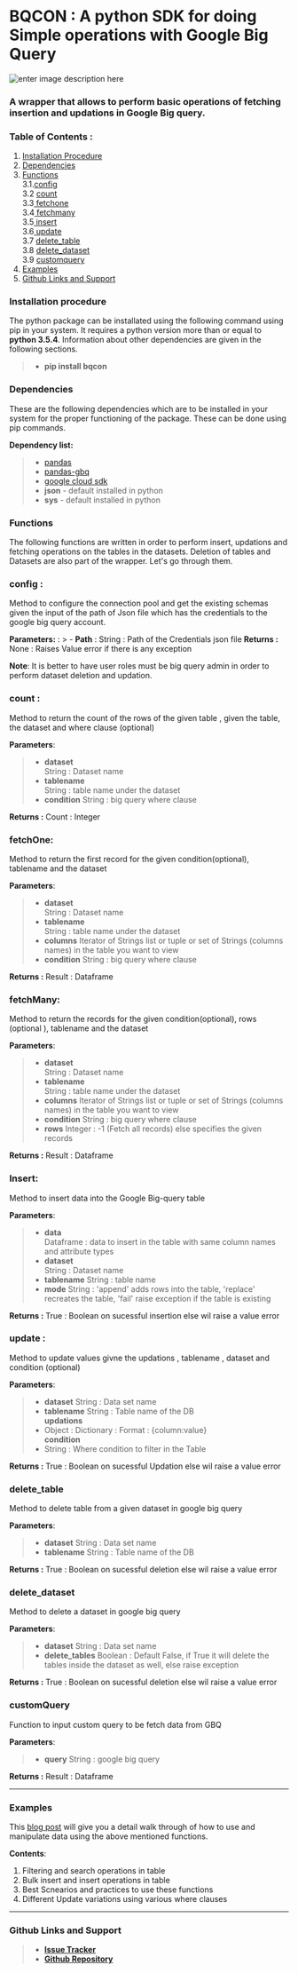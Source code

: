 ﻿
# BQCON : A python SDK for doing Simple operations with Google Big Query

![enter image description here](https://drive.google.com/uc?id=1gA8cw83S25mz1PzEi306Rq5fF_I4DRYp&export=download)

### A wrapper that allows to perform basic operations of fetching insertion and updations in Google Big query. 

### Table of Contents : 
1. [Installation Procedure](https://iyappan24.github.io/bqcon/#installation-procedure)
2. [Dependencies](https://iyappan24.github.io/bqcon/#dependencies)
3. [Functions](https://iyappan24.github.io/bqcon/#functions)<br> 
	3.1.[config](https://iyappan24.github.io/bqcon/#config--)<br> 
	3.2 [count](https://iyappan24.github.io/bqcon/#count--)<br> 
	3.3[ fetchone](https://iyappan24.github.io/bqcon/#fetchone)<br> 
	3.4[ fetchmany](https://iyappan24.github.io/bqcon/#fetchmany)<br> 
	3.5[ insert](https://iyappan24.github.io/bqcon/#insert)<br> 
	3.6[ update](https://iyappan24.github.io/bqcon/#update-)<br> 
	3.7 [ delete_table](https://iyappan24.github.io/bqcon/#delete_table)<br> 
	3.8 [ delete_dataset](https://iyappan24.github.io/bqcon/#delete_dataset)<br> 
	3.9 [ customquery](https://iyappan24.github.io/bqcon/#customquery)<br> 
4. [Examples](https://iyappan24.github.io/bqcon/#examples)
5. [Github Links and Support](https://iyappan24.github.io/bqcon/#github-links-and-support)

### Installation procedure
The python package can be installated using the following command using pip in your system. It requires a python version more than or equal to **python 3.5.4**. Information about other dependencies are given in the following sections.

> - **pip install bqcon**

### Dependencies 
These are the following dependencies which are to be installed in your system for the proper functioning of the package. These can be done using pip commands.  

**Dependency list:** 
> -  [pandas](https://pypi.org/project/pandas/) 
> - [pandas-gbq](https://pandas-gbq.readthedocs.io/en/latest/)
>-  [google cloud sdk ](https://cloud.google.com/python/setup)
> -  **json** - default installed in python 
> - **sys** - default installed in python 

### Functions 
The following functions are written in order to perform insert, updations and fetching operations on the tables in the datasets. Deletion of tables and Datasets are also part of the wrapper.  Let's go through them. 

### config  : 
Method to configure the connection pool and get the existing schemas given the input of the path of Json file which has the credentials to the google big query account. 

**Parameters:**
:	 > - **Path** : String : 
Path of the Credentials json file 
**Returns :** None : Raises Value error if there is any exception

**Note**: It is better to have user roles must be big query admin in order to perform dataset deletion and updation. 


### count  :
 
Method to return the count of the rows of the given table , given the table, the dataset and where clause (optional)

**Parameters**:

> - **dataset**  
String : Dataset name  
> - **tablename**  
String : table name under the dataset  
> - **condition** 
String : big query where clause
	 
**Returns :** Count : Integer 


### fetchOne: 
Method to return the first record for the given condition(optional), tablename and the dataset 

**Parameters**:

 > - **dataset**  
String : Dataset name  
> - **tablename**  
String : table name under the dataset  
> - **columns** 
Iterator of Strings list or tuple or set of Strings (columns names) in the table you want to view
> - **condition** 
String : big query where clause

**Returns :** Result : Dataframe 


### fetchMany:
Method to return the records for the given condition(optional), rows (optional ), tablename and the dataset 

**Parameters**:

> - **dataset**  
 String : Dataset name  
> - **tablename**  
String : table name under the dataset  
> - **columns** 
Iterator of Strings list or tuple or set of Strings (columns names) in the table you want to view
> - **condition** 
String : big query where clause
> - **rows** 
Integer : -1 (Fetch all records) else specifies the given records

**Returns :** Result : Dataframe 


### Insert:
Method to insert data into the Google Big-query table

**Parameters**:
>-  **data**  
Dataframe : data to insert in the table with same column names and attribute types  
>- **dataset**  
String : Dataset name  
>- **tablename**
  String : table name  
>-  **mode** 
 String :  'append' adds rows into the table, 'replace' recreates the table, 'fail' raise exception if the table is existing
 
**Returns :** True : Boolean on sucessful insertion  else wil raise a value error 

### update : 

Method to update values givne the updations , tablename , dataset  and condition (optional)

**Parameters**:

> - **dataset** 
 String : Data set name  
> - **tablename**
  String : Table name of the DB  
**updations**
 > - Object : Dictionary : Format : {column:value}  
**condition**
 > - String : Where condition to filter in the Table

**Returns :**  True : Boolean on sucessful Updation  else wil raise a value error 

### delete_table 
Method to delete table from a given dataset in google big query 

**Parameters**: 

> - **dataset** 
 String : Data set name  
> - **tablename**
  String : Table name of the DB  

**Returns :**  True : Boolean on sucessful deletion  else wil raise a value error 

### delete_dataset
Method to delete a dataset in google big query

**Parameters**: 
 > - **dataset** 
 String : Data set name  
> -  **delete_tables** 
 Boolean : Default False, if True it will delete the tables inside the dataset as well, else raise exception
  
**Returns :**  True : Boolean on sucessful deletion  else wil raise a value error 


### customQuery

Function to input custom query to be fetch data from GBQ

**Parameters**:
> - **query**
 String : google big query
 
**Returns :** Result : Dataframe 


----
### Examples

This [blog post](https://www.iyappanatwork.info/post/python-wrapper-for-google-big-query-bqcon) will give you a detail walk through of how to use and  manipulate data using the above mentioned functions. 

**Contents**: 
1.  Filtering and search operations in table 
2.  Bulk insert and insert operations in table 
3.  Best Scnearios  and practices to use these functions 
4. Different Update variations using various where clauses 

----
### Github Links and Support

>- **[Issue Tracker](https://github.com/iyappan24/bqcon/issues)**  
>- **[Github Repository](https://github.com/iyappan24/bqcon)** 

